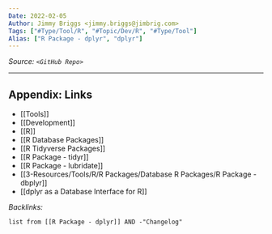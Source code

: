 ```yaml
---
Date: 2022-02-05
Author: Jimmy Briggs <jimmy.briggs@jimbrig.com>
Tags: ["#Type/Tool/R", "#Topic/Dev/R", "#Type/Tool"]
Alias: ["R Package - dplyr", "dplyr"]
---
```


*Source: `<GitHub Repo>`*

***

## Appendix: Links

- [[Tools]]
- [[Development]]
- [[R]]
- [[R Database Packages]]
- [[R Tidyverse Packages]]
- [[R Package - tidyr]]
- [[R Package - lubridate]]
- [[3-Resources/Tools/R/R Packages/Database R Packages/R Package - dbplyr]]
- [[dplyr as a Database Interface for R]]


*Backlinks:*

```dataview
list from [[R Package - dplyr]] AND -"Changelog"
```